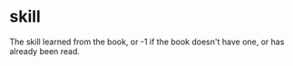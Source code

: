 # skill

The skill learned from the book, or -1 if the book doesn't have one, or has already been read.
